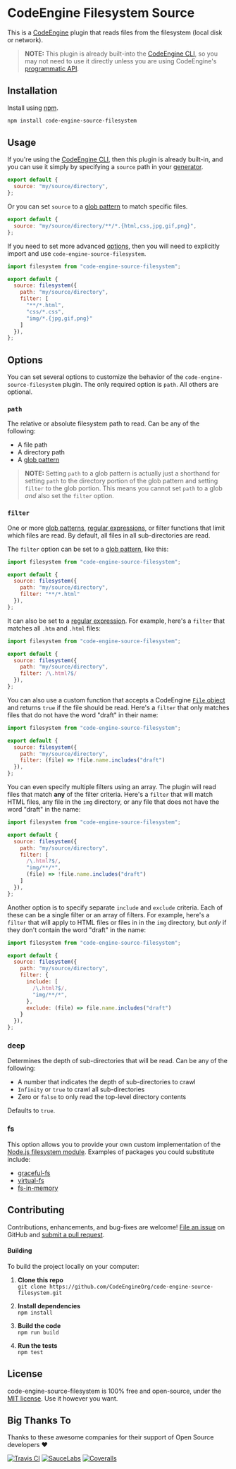 CodeEngine Filesystem Source
======================================

This is a [CodeEngine](https://engine.codes/) plugin that reads files from the filesystem (local disk or network).

> **NOTE:** This plugin is already built-into the [CodeEngine CLI](https://github.com/CodeEngineOrg/code-engine/wiki/Command-Line-Interface), so you may not need to use it directly unless you are using CodeEngine's [programmatic API](https://github.com/CodeEngineOrg/code-engine/wiki/Programmatic-API).



Installation
-------------------------------
Install using [npm](https://docs.npmjs.com/about-npm/).

```bash
npm install code-engine-source-filesystem
```



Usage
-------------------------------
If you're using the [CodeEngine CLI](https://github.com/CodeEngineOrg/code-engine/wiki/Command-Line-Interface), then this plugin is already built-in, and you can use it simply by specifying a `source` path in your [generator](https://github.com/CodeEngineOrg/code-engine/wiki/Creating-a-Generator).

```javascript
export default {
  source: "my/source/directory",
};
```

Or you can set `source` to a [glob pattern](https://github.com/sindresorhus/globby#globbing-patterns) to match specific files.

```javascript
export default {
  source: "my/source/directory/**/*.{html,css,jpg,gif,png}",
};
```

If you need to set more advanced [options](#options), then you will need to explicitly import and use `code-engine-source-filesystem`.

```javascript
import filesystem from "code-engine-source-filesystem";

export default {
  source: filesystem({
    path: "my/source/directory",
    filter: [
      "**/*.html",
      "css/*.css",
      "img/*.{jpg,gif,png}"
    ]
  }),
};
```



Options
-------------------------------
You can set several options to customize the behavior of the `code-engine-source-filesystem` plugin. The only required option is `path`. All others are optional.

### `path`
The relative or absolute filesystem path to read. Can be any of the following:

  - A file path
  - A directory path
  - A [glob pattern](https://github.com/sindresorhus/globby#globbing-patterns)

> **NOTE:** Setting `path` to a glob pattern is actually just a shorthand for setting `path` to the directory portion of the glob pattern and setting `filter` to the glob portion. This means you cannot set `path` to a glob _and_ also set the `filter` option.


### `filter`
One or more [glob patterns](https://github.com/sindresorhus/globby#globbing-patterns), [regular expressions](https://developer.mozilla.org/en-US/docs/Web/JavaScript/Guide/Regular_Expressions), or filter functions that limit which files are read. By default, all files in all sub-directories are read.

The `filter` option can be set to a [glob pattern](https://github.com/sindresorhus/globby#globbing-patterns), like this:

```javascript
import filesystem from "code-engine-source-filesystem";

export default {
  source: filesystem({
    path: "my/source/directory",
    filter: "**/*.html"
  }),
};
```


It can also be set to a [regular expression](https://developer.mozilla.org/en-US/docs/Web/JavaScript/Guide/Regular_Expressions). For example, here's a `filter` that matches all `.htm` and `.html` files:

```javascript
import filesystem from "code-engine-source-filesystem";

export default {
  source: filesystem({
    path: "my/source/directory",
    filter: /\.html?$/
  }),
};
```

You can also use a custom function that accepts a CodeEngine [`File` object](https://github.com/CodeEngineOrg/code-engine/wiki/Files) and returns `true` if the file should be read.  Here's a `filter` that only matches files that do not have the word "draft" in their name:

```javascript
import filesystem from "code-engine-source-filesystem";

export default {
  source: filesystem({
    path: "my/source/directory",
    filter: (file) => !file.name.includes("draft")
  }),
};
```

You can even specify multiple filters using an array. The plugin will read files that match **any** of the filter criteria. Here's a `filter` that will match HTML files, any file in the `img` directory, or any file that does not have the word "draft" in the name:

```javascript
import filesystem from "code-engine-source-filesystem";

export default {
  source: filesystem({
    path: "my/source/directory",
    filter: [
      /\.html?$/,
      "img/**/*",
      (file) => !file.name.includes("draft")
    ]
  }),
};
```

Another option is to specify separate `include` and `exclude` criteria. Each of these can be a single filter or an array of filters. For example, here's a `filter` that will apply to HTML files or files in in the `img` directory, but _only_ if they don't contain the word "draft" in the name:

```javascript
import filesystem from "code-engine-source-filesystem";

export default {
  source: filesystem({
    path: "my/source/directory",
    filter: {
      include: [
        /\.html?$/,
        "img/**/*",
      },
      exclude: (file) => file.name.includes("draft")
    }
  }),
};
```

### deep
Determines the depth of sub-directories that will be read. Can be any of the following:

  - A number that indicates the depth of sub-directories to crawl
  - `Infinity` or `true` to crawl all sub-directories
  - Zero or `false` to only read the top-level directory contents

Defaults to `true`.


### fs
This option allows you to provide your own custom implementation of the [Node.js filesystem module](https://nodejs.org/api/fs.html). Examples of packages you could substitute include:

  - [graceful-fs](https://www.npmjs.com/package/graceful-fs)
  - [virtual-fs](https://www.npmjs.com/package/virtualfs)
  - [fs-in-memory](https://www.npmjs.com/package/fs-in-memory)



Contributing
--------------------------
Contributions, enhancements, and bug-fixes are welcome!  [File an issue](https://github.com/CodeEngineOrg/code-engine-source-filesystem/issues) on GitHub and [submit a pull request](https://github.com/CodeEngineOrg/code-engine-source-filesystem/pulls).

#### Building
To build the project locally on your computer:

1. __Clone this repo__<br>
`git clone https://github.com/CodeEngineOrg/code-engine-source-filesystem.git`

2. __Install dependencies__<br>
`npm install`

3. __Build the code__<br>
`npm run build`

4. __Run the tests__<br>
`npm test`



License
--------------------------
code-engine-source-filesystem is 100% free and open-source, under the [MIT license](LICENSE). Use it however you want.



Big Thanks To
--------------------------
Thanks to these awesome companies for their support of Open Source developers ❤

[![Travis CI](https://engine.codes/img/badges/travis-ci.svg)](https://travis-ci.com)
[![SauceLabs](https://engine.codes/img/badges/sauce-labs.svg)](https://saucelabs.com)
[![Coveralls](https://engine.codes/img/badges/coveralls.svg)](https://coveralls.io)
